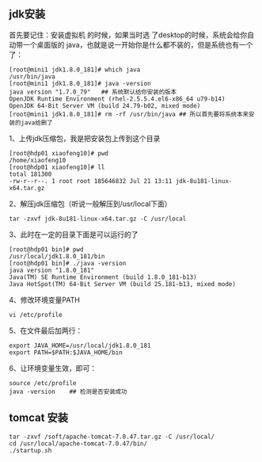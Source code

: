## jdk安装

首先要记住：安装虚拟机 的时候，如果当时选 了desktop的时候，系统会给你自动带一个桌面版的 java，也就是说一开始你是什么都不装的，但是系统也有一个了：

```shell
[root@mini1 jdk1.8.0_181]# which java
/usr/bin/java
[root@mini1 jdk1.8.0_181]# java -version 
java version "1.7.0_79"   ## 系统默认给你安装的版本
OpenJDK Runtime Environment (rhel-2.5.5.4.el6-x86_64 u79-b14)
OpenJDK 64-Bit Server VM (build 24.79-b02, mixed mode)
[root@mini1 jdk1.8.0_181]# rm -rf /usr/bin/java ## 所以首先要将系统本来安装的java给删了
```

1、上传jdk压缩包，我是把安装包上传到这个目录

```shell
[root@hdp01 xiaofeng10]# pwd
/home/xiaofeng10
[root@hdp01 xiaofeng10]# ll
total 181300
-rw-r--r--. 1 root root 185646832 Jul 21 13:11 jdk-8u181-linux-x64.tar.gz
```

2、解压jdk压缩包（听说一般解压到/usr/local下面）

```shell
tar -zxvf jdk-8u181-linux-x64.tar.gz -C /usr/local
```

3、此时在一定的目录下面是可以运行的了

```shell
[root@hdp01 bin]# pwd
/usr/local/jdk1.8.0_181/bin
[root@hdp01 bin]# ./java -version
java version "1.8.0_181"
Java(TM) SE Runtime Environment (build 1.8.0_181-b13)
Java HotSpot(TM) 64-Bit Server VM (build 25.181-b13, mixed mode)
```

4、修改环境变量PATH

```shell
vi /etc/profile
```

5、在文件最后加两行：

```shell
export JAVA_HOME=/usr/local/jdk1.8.0_181
export PATH=$PATH:$JAVA_HOME/bin
```

6、让环境变量生效，即可：

```shell
source /etc/profile
java -version    ## 检测是否安装成功
```

## tomcat 安装

```shell
tar -zxvf /soft/apache-tomcat-7.0.47.tar.gz -C /usr/local/
cd /usr/local/apache-tomcat-7.0.47/bin/
./startup.sh 
```
